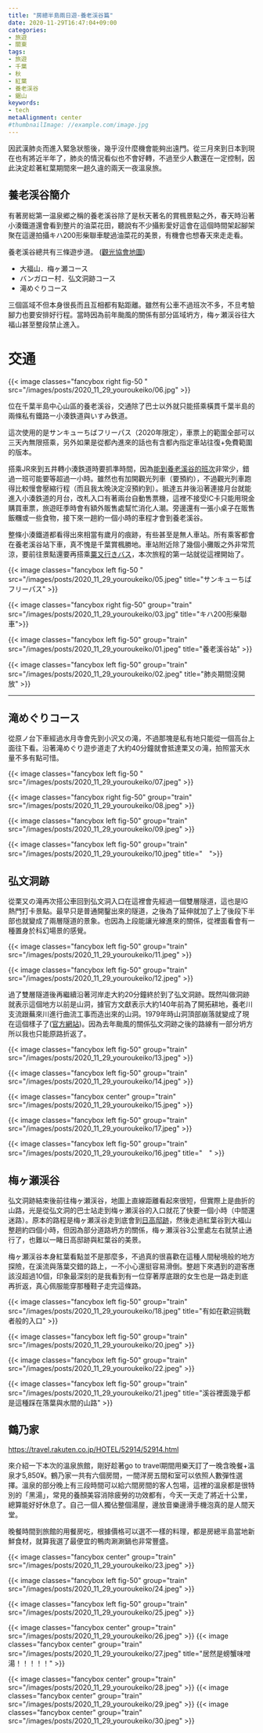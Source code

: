 ```yaml
---
title: "房總半島兩日遊-養老渓谷篇"
date: 2020-11-29T16:47:04+09:00
categories:
- 旅遊
- 關東
tags:
- 旅遊
- 千葉
- 秋
- 紅葉
- 養老渓谷
- 鋸山
keywords:
- tech
metaAlignment: center
#thumbnailImage: //example.com/image.jpg
---
```


因武漢肺炎而進入緊急狀態後，幾乎沒什麼機會能夠出遠門。從三月來到日本到現在也有將近半年了，肺炎的情況看似也不會好轉，不過至少人數還在一定控制，因此決定趁著紅葉期間來一趟久違的兩天一夜溫泉旅。

<!--more-->

## 養老渓谷簡介

有著房総第一温泉郷之稱的養老溪谷除了是秋天著名的賞楓景點之外，春天時沿著小湊鐵道還會看到整片的油菜花田，聽說有不少攝影愛好這會在這個時間架起腳架聚在這邊拍攝キハ200形柴聯車駛過油菜花的美景，有機會也想春天來走走看。

養老溪谷總共有三條遊步道。
([觀光協會地圖](https://www.kominato.co.jp/satoyamatorocco/pdf/onsenmap.pdf))

* 大福山．梅ヶ瀬コース
* バンガロー村．弘文洞跡コース
* 滝めぐりコース 

三個區域不但本身很長而且互相都有點距離。雖然有公車不過班次不多，不旦考驗腳力也要安排好行程。當時因為前年颱風的關係有部分區域坍方，梅ヶ瀬渓谷往大福山甚至整段禁止進入。

# 交通

{{< image classes="fancybox right fig-50 " src="/images/posts/2020_11_29_youroukeiko/06.jpg" >}}
 
位在千葉半島中心山區的養老溪谷，交通除了巴士以外就只能搭乘橫貫千葉半島的兩條私有鐵路ー小湊鉄道與いすみ鉄道。

這次使用的是サンキューちばフリーパス（2020年限定），車票上的範圍全部可以三天內無限搭乘，另外如果是從都內進來的話也有含都內指定車站往復+免費範圍的版本。

搭乘JR來到五井轉小湊鉄道時要抓準時間，因為[能到養老溪谷的班次](https://www.kominato.co.jp/train/timetable/index.html)非常少，錯過一班可能要等超過一小時。雖然也有加開觀光列車（要預約），不過觀光列車跑得比較慢會壓縮行程（而且我太晚決定沒預約到）。抵達五井後沿著連接月台就能進入小湊鉄道的月台，改札入口有著兩台自動售票機，這裡不接受IC卡只能用現金購買車票，旅遊旺季時會有額外販售處幫忙消化人潮。旁邊還有一張小桌子在販售飯糰或一些食物，接下來一趟約一個小時的車程才會到養老溪谷。

整條小湊鐵道都看得出來相當有歲月的痕跡，有些甚至是無人車站。所有乘客都會在養老溪谷站下車，真不愧是千葉賞楓勝地。車站附近除了幾個小攤販之外非常荒涼，要前往景點還要再搭乘[粟又行きバス](https://www.kominato.co.jp/tourism/yorokeikoku/fall-awamata/index.html)，本次旅程的第一站就從這裡開始了。

{{< image classes="fancybox left fig-50 " src="/images/posts/2020_11_29_youroukeiko/05.jpeg" title="サンキューちばフリーパス" >}}

{{< image classes="fancybox right fig-50" group="train" src="/images/posts/2020_11_29_youroukeiko/03.jpg" title="キハ200形柴聯車">}}

{{< image classes="fancybox left fig-50" group="train" src="/images/posts/2020_11_29_youroukeiko/01.jpeg" title="養老溪谷站" >}}

{{< image classes="fancybox left fig-50" group="train" src="/images/posts/2020_11_29_youroukeiko/02.jpeg" title="肺炎期間沒開放" >}}

---

## 滝めぐりコース 

從原ノ台下車經過水月寺會先到小沢又の滝，不過那塊是私有地只能從一個高台上面往下看。沿著滝めぐり遊步道走了大約40分鐘就會抵達栗又の滝，拍照當天水量不多有點可惜。

{{< image classes="fancybox left fig-50 " src="/images/posts/2020_11_29_youroukeiko/07.jpeg"  >}}

{{< image classes="fancybox right fig-50" group="train" src="/images/posts/2020_11_29_youroukeiko/08.jpeg" >}}

{{< image classes="fancybox left fig-50" group="train" src="/images/posts/2020_11_29_youroukeiko/09.jpeg"  >}}

{{< image classes="fancybox left fig-50" group="train" src="/images/posts/2020_11_29_youroukeiko/10.jpeg" title="　">}}

## 弘文洞跡

從栗又の滝再次搭公車回到弘文洞入口在這裡會先經過一個雙層隧道，這也是IG熱門打卡景點。最早只是普通開鑿出來的隧道，之後為了延伸就加了上了後段下半部也就變成了兩層隧道的景象。也因為上段能讓光線進來的關係，從裡面看會有一種置身於科幻場景的感覺。

{{< image classes="fancybox left fig-50" group="train" src="/images/posts/2020_11_29_youroukeiko/11.jpeg"  >}}

{{< image classes="fancybox left fig-50" group="train" src="/images/posts/2020_11_29_youroukeiko/12.jpeg" >}}

過了雙層隧道後再繼續沿著河岸走大約20分鐘終於到了弘文洞跡。既然叫做洞跡就表示這個地方以前是山洞，據官方文獻表示大約140年前為了開拓耕地，養老川支流跟蕪來川進行曲流工事而造出來的山洞。1979年時山洞頂部崩落就變成了現在這個樣子了([官方網站](http://www.town.otaki.chiba.jp/index.cfm/10,386,60,127,html))。因為去年颱風的關係弘文洞跡之後的路線有一部分坍方所以我也只能原路折返了。

{{< image classes="fancybox left fig-50" group="train" src="/images/posts/2020_11_29_youroukeiko/13.jpeg"  >}}

{{< image classes="fancybox left fig-50" group="train" src="/images/posts/2020_11_29_youroukeiko/14.jpeg"  >}}

{{< image classes="fancybox center" group="train" src="/images/posts/2020_11_29_youroukeiko/15.jpeg"  >}}

{{< image classes="fancybox left fig-50" group="train" src="/images/posts/2020_11_29_youroukeiko/17.jpeg"  >}}

{{< image classes="fancybox left fig-50" group="train" src="/images/posts/2020_11_29_youroukeiko/16.jpeg" title="　" >}}


## 梅ヶ瀬渓谷

弘文洞跡結束後前往梅ヶ瀬渓谷，地圖上直線距離看起來很短，但實際上是曲折的山路，光是從弘文洞的巴士站走到梅ヶ瀬渓谷的入口就花了快要一個小時（中間還迷路）。原本的路程是梅ヶ瀬渓谷走到底會到[日高邸跡](http://www.yorokeikoku.com/8kei/hidakatei/001.html)，然後走過紅葉谷到大福山整趟約四個小時，但因為部分道路坍方的關係，梅ヶ瀬渓谷3公里處左右就禁止通行了，也難以一睹日高邸跡與紅葉谷的美景。

梅ヶ瀬渓谷本身紅葉看點並不是那麼多，不過真的很喜歡在這種人間秘境般的地方探險，在溪流與落葉交錯的路上，一不小心還挺容易滑倒。整趟下來遇到的遊客應該沒超過10個，印象最深刻的是我看到有一位穿著厚底跟的女生也是一路走到底再折返，真心佩服能穿那種鞋子走完這條路。

{{< image classes="fancybox left fig-50" group="train" src="/images/posts/2020_11_29_youroukeiko/18.jpeg" title="有如在歡迎挑戰者般的入口"  >}}

{{< image classes="fancybox left fig-50" group="train" src="/images/posts/2020_11_29_youroukeiko/20.jpeg"  >}}

{{< image classes="fancybox left fig-50" group="train" src="/images/posts/2020_11_29_youroukeiko/22.jpeg" >}}

{{< image classes="fancybox left fig-50" group="train" src="/images/posts/2020_11_29_youroukeiko/21.jpeg" title="溪谷裡面幾乎都是這種踩在落葉與水間的山路"  >}}



## 鶴乃家

https://travel.rakuten.co.jp/HOTEL/52914/52914.html

來介紹一下本次的溫泉旅館，剛好趁著go to travel期間用樂天訂了一晚含晚餐+溫泉才5,850¥。鶴乃家一共有六個房間，一間洋房五間和室可以依照人數彈性選擇。溫泉的部分晚上有三段時間可以給六間房間的客人包場，這裡的溫泉都是很特別的「黑湯」，常見的養顏美容消除疲勞的功效都有，今天一天走了將近十公里，總算能好好休息了。自己一個人獨佔整個湯屋，邊放音樂邊滑手機泡真的是人間天堂。

晚餐時間到旅館的用餐房吃，根據價格可以選不一樣的料理，都是房總半島當地新鮮食材，就算我選了最便宜的鴨肉涮涮鍋也非常豐盛。

{{< image classes="fancybox center" group="train" src="/images/posts/2020_11_29_youroukeiko/23.jpeg"  >}}

{{< image classes="fancybox left fig-50" group="train" src="/images/posts/2020_11_29_youroukeiko/24.jpeg"  >}}

{{< image classes="fancybox left fig-50" group="train" src="/images/posts/2020_11_29_youroukeiko/25.jpeg" >}}

{{< image classes="fancybox center" group="train" src="/images/posts/2020_11_29_youroukeiko/26.jpeg"   >}}
{{< image classes="fancybox center" group="train" src="/images/posts/2020_11_29_youroukeiko/27.jpeg" title="居然是螃蟹味噌湯！！！！！"  >}}

{{< image classes="fancybox center" group="train" src="/images/posts/2020_11_29_youroukeiko/28.jpeg"   >}}
{{< image classes="fancybox center" group="train" src="/images/posts/2020_11_29_youroukeiko/29.jpeg"   >}}
{{< image classes="fancybox center" group="train" src="/images/posts/2020_11_29_youroukeiko/30.jpeg"   >}}